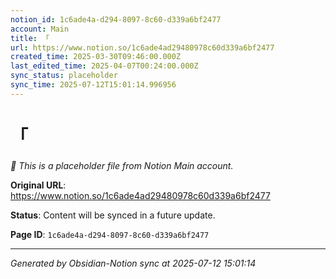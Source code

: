```yaml
---
notion_id: 1c6ade4a-d294-8097-8c60-d339a6bf2477
account: Main
title: 「
url: https://www.notion.so/1c6ade4ad29480978c60d339a6bf2477
created_time: 2025-03-30T09:46:00.000Z
last_edited_time: 2025-04-07T00:24:00.000Z
sync_status: placeholder
sync_time: 2025-07-12T15:01:14.996956
---
```


# 「

*🔄 This is a placeholder file from Notion Main account.*

**Original URL**: https://www.notion.so/1c6ade4ad29480978c60d339a6bf2477

**Status**: Content will be synced in a future update.

**Page ID**: `1c6ade4a-d294-8097-8c60-d339a6bf2477`

---

*Generated by Obsidian-Notion sync at 2025-07-12 15:01:14*
